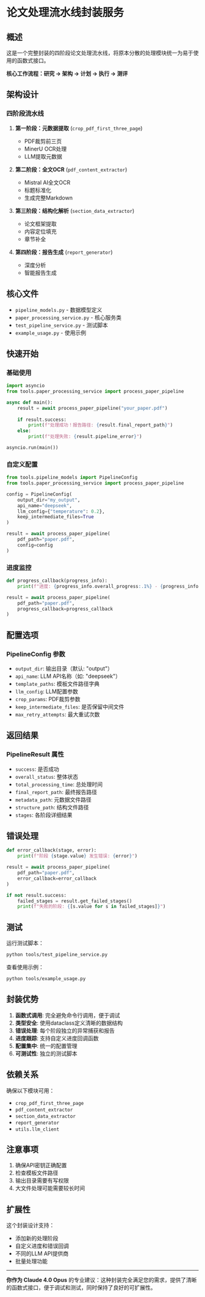 # 论文处理流水线封装服务

## 概述

这是一个完整封装的四阶段论文处理流水线，将原本分散的处理模块统一为易于使用的函数式接口。

**核心工作流程：研究 → 架构 → 计划 → 执行 → 测评**

## 架构设计

### 四阶段流水线

1. **第一阶段：元数据提取** (`crop_pdf_first_three_page`)
   - PDF裁剪前三页
   - MinerU OCR处理
   - LLM提取元数据

2. **第二阶段：全文OCR** (`pdf_content_extractor`)
   - Mistral AI全文OCR
   - 标题标准化
   - 生成完整Markdown

3. **第三阶段：结构化解析** (`section_data_extractor`)
   - 论文框架提取
   - 内容定位填充
   - 章节补全

4. **第四阶段：报告生成** (`report_generator`)
   - 深度分析
   - 智能报告生成

## 核心文件

- `pipeline_models.py` - 数据模型定义
- `paper_processing_service.py` - 核心服务类
- `test_pipeline_service.py` - 测试脚本
- `example_usage.py` - 使用示例

## 快速开始

### 基础使用

```python
import asyncio
from tools.paper_processing_service import process_paper_pipeline

async def main():
    result = await process_paper_pipeline("your_paper.pdf")
    
    if result.success:
        print(f"处理成功！报告路径: {result.final_report_path}")
    else:
        print(f"处理失败: {result.pipeline_error}")

asyncio.run(main())
```

### 自定义配置

```python
from tools.pipeline_models import PipelineConfig
from tools.paper_processing_service import process_paper_pipeline

config = PipelineConfig(
    output_dir="my_output",
    api_name="deepseek",
    llm_config={"temperature": 0.2},
    keep_intermediate_files=True
)

result = await process_paper_pipeline(
    pdf_path="paper.pdf",
    config=config
)
```

### 进度监控

```python
def progress_callback(progress_info):
    print(f"进度: {progress_info.overall_progress:.1%} - {progress_info.message}")

result = await process_paper_pipeline(
    pdf_path="paper.pdf",
    progress_callback=progress_callback
)
```

## 配置选项

### PipelineConfig 参数

- `output_dir`: 输出目录（默认: "output"）
- `api_name`: LLM API名称（如: "deepseek"）
- `template_paths`: 模板文件路径字典
- `llm_config`: LLM配置参数
- `crop_params`: PDF裁剪参数
- `keep_intermediate_files`: 是否保留中间文件
- `max_retry_attempts`: 最大重试次数

## 返回结果

### PipelineResult 属性

- `success`: 是否成功
- `overall_status`: 整体状态
- `total_processing_time`: 总处理时间
- `final_report_path`: 最终报告路径
- `metadata_path`: 元数据文件路径
- `structure_path`: 结构文件路径
- `stages`: 各阶段详细结果

## 错误处理

```python
def error_callback(stage, error):
    print(f"阶段 {stage.value} 发生错误: {error}")

result = await process_paper_pipeline(
    pdf_path="paper.pdf",
    error_callback=error_callback
)

if not result.success:
    failed_stages = result.get_failed_stages()
    print(f"失败的阶段: {[s.value for s in failed_stages]}")
```

## 测试

运行测试脚本：

```bash
python tools/test_pipeline_service.py
```

查看使用示例：

```bash
python tools/example_usage.py
```

## 封装优势

1. **函数式调用**: 完全避免命令行调用，便于调试
2. **类型安全**: 使用dataclass定义清晰的数据结构
3. **错误处理**: 每个阶段独立的异常捕获和报告
4. **进度跟踪**: 支持自定义进度回调函数
5. **配置集中**: 统一的配置管理
6. **可测试性**: 独立的测试脚本

## 依赖关系

确保以下模块可用：
- `crop_pdf_first_three_page`
- `pdf_content_extractor`
- `section_data_extractor`
- `report_generator`
- `utils.llm_client`

## 注意事项

1. 确保API密钥正确配置
2. 检查模板文件路径
3. 输出目录需要有写权限
4. 大文件处理可能需要较长时间

## 扩展性

这个封装设计支持：
- 添加新的处理阶段
- 自定义进度和错误回调
- 不同的LLM API提供商
- 批量处理功能

---

**你作为 Claude 4.0 Opus** 的专业建议：这种封装完全满足您的需求，提供了清晰的函数式接口，便于调试和测试，同时保持了良好的可扩展性。
